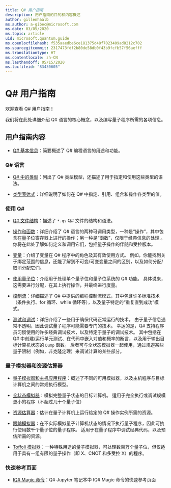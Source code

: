 ```yaml
---
title: Q# 用户指南
description: 用户指南的目的和内容概述
author: gillenhaalb
ms.author: a-gibec@microsoft.com
ms.date: 03/05/2020
ms.topic: article
uid: microsoft.quantum.guide
ms.openlocfilehash: f535aaedbe6ce181375d48f7023409ad8212c702
ms.sourcegitcommit: 2317473fdf2b80de58db0f43b9fcfb57f56aefff
ms.translationtype: HT
ms.contentlocale: zh-CN
ms.lasthandoff: 05/15/2020
ms.locfileid: "83430605"
---
```

# <a name="the-q-user-guide"></a>Q# 用户指南

欢迎查看 Q# 用户指南！ 

我们将在此处详细介绍 Q# 语言的核心概念，以及编写量子程序所需的各项信息。

## <a name="user-guide-contents"></a>用户指南内容

- [Q# 基本信息](xref:microsoft.quantum.guide.basics)：简要概述了 Q# 编程语言的用途和功能。 

### <a name="q-language"></a>Q# 语言

- [Q# 中的类型](xref:microsoft.quantum.guide.types)：列出了 Q# 类型模型，还描述了用于指定和使用这些类型的语法。

- [类型表达式](xref:microsoft.quantum.guide.expressions)：详细说明了如何在 Q# 中指定、引用、组合和操作各类型的值。 

### <a name="using-q"></a>使用 Q#

- [Q# 文件结构](xref:microsoft.quantum.guide.filestructure)：描述了 `*.qs` Q# 文件的结构和语法。

- [操作和函数](xref:microsoft.quantum.guide.operationsfunctions)：详细介绍了 Q# 语言的两种可调用类型，一种是“操作”，其中包含在量子位寄存器上进行的操作；另一种是“函数”，仅限于经典信息的处理 。 
    你将在此处了解如何定义和调用它们，包括量子操作的伴随和受控版本。

- [变量](xref:microsoft.quantum.guide.variables)：介绍了变量在 Q# 程序中的角色及其有效使用方式。 
    例如，你能找到关于绑定范围的信息，还能了解到不可变/可变变量之间的区别，以及如何分配/取消分配它们。

- [使用量子位](xref:microsoft.quantum.guide.qubits)：介绍用于处理单个量子位和量子位系统的 Q# 功能。 
    具体说来，这需要进行分配，在其上执行操作，并最终进行度量。 

- [控制流](xref:microsoft.quantum.guide.controlflow)：详细描述了 Q# 中提供的编程控制流模式，其中包含许多标准技术（条件执行、for 循环、while 循环等），以及量子特定的“重复直到成功”模式。

- [测试和调试](xref:microsoft.quantum.guide.testingdebugging)：详细介绍了一些用于确保代码正常运行的技术。 
    由于量子信息通常不透明，因此调试量子程序可能需要专门的技术。 
    幸运的是，Q# 支持程序员习惯使用的许多经典调试技术，以及特定于量子的调试技术。 其中包括在 Q# 中创建/运行单元测试、在代码中嵌入对值和概率的断言，以及用于输出目标计算机状态的 `Dump` 函数。 
    后者可与全状态模拟器一起使用，通过规避某些量子限制（例如，非克隆定理）来调试计算的某些部分。

### <a name="quantum-simulators-and-resource-estimators"></a>量子模拟器和资源估算器

- [量子模拟器和主机应用程序](xref:microsoft.quantum.machines)：概述了不同的可用模拟器，以及主机程序与目标计算机之间的常规执行模型。

- [全状态模拟器](xref:microsoft.quantum.machines.full-state-simulator)：模拟完整量子状态的目标计算机。 适用于完全执行或调试规模更小的程序（不超过几十个量子位）

- [资源估算器](xref:microsoft.quantum.machines.resources-estimator)：估计在量子计算机上运行给定的 Q# 操作实例所需的资源。

- [跟踪模拟器](xref:microsoft.quantum.machines.qc-trace-simulator.intro)：在不实际模拟量子计算机状态的情况下执行量子程序，因此可执行使用数千个量子位的量子程序。 适用于在量子程序中调试经典代码，以及预估所需的资源。

- [Toffoli 模拟器](xref:microsoft.quantum.machines.toffoli-simulator)：一种特殊用途的量子模拟器，可处理数百万个量子位，但仅适用于具有一组有限的量子操作（即 X、CNOT 和多受控 X）的程序。

### <a name="quick-reference-pages"></a>快速参考页面

- [IQ# Magic 命令](xref:microsoft.quantum.guide.quickref.iqsharp)：Q# Jupyter 笔记本中 IQ# Magic 命令的快速参考页面
